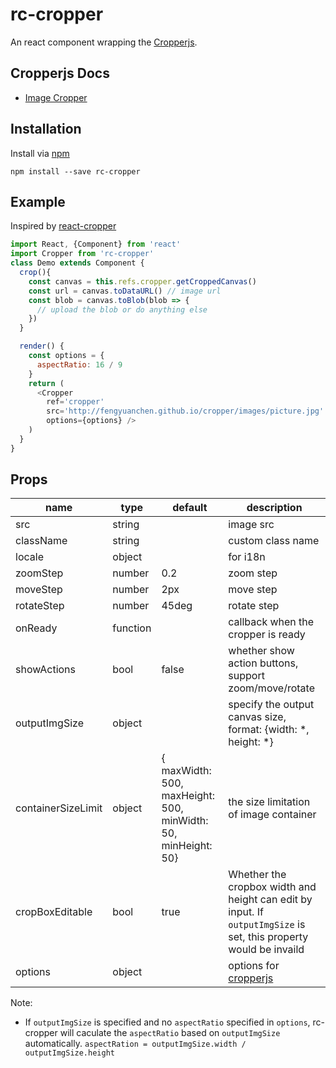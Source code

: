 # rc-cropper

An react component wrapping the [Cropperjs](https://github.com/fengyuanchen/cropperjs).

## Cropperjs Docs

* [Image Cropper](https://github.com/fengyuanchen/cropperjs)

## Installation
Install via [npm](https://www.npmjs.com/package/rc-cropper)

```shell
npm install --save rc-cropper
```

## Example

Inspired by [react-cropper](https://github.com/roadmanfong/react-cropper)

```js
import React, {Component} from 'react'
import Cropper from 'rc-cropper'
class Demo extends Component {
  crop(){
    const canvas = this.refs.cropper.getCroppedCanvas()
    const url = canvas.toDataURL() // image url
    const blob = canvas.toBlob(blob => {
      // upload the blob or do anything else
    })
  }

  render() {
    const options = {
      aspectRatio: 16 / 9
    }
    return (
      <Cropper
        ref='cropper'
        src='http://fengyuanchen.github.io/cropper/images/picture.jpg'
        options={options} />
    )
  }
}
```

## Props
name | type | default | description
---|---|---|---
src | string | | image src
className | string |  | custom class name
locale | object | | for i18n
zoomStep | number | 0.2 | zoom step
moveStep | number | 2px | move step
rotateStep | number | 45deg | rotate step
onReady | function |  | callback when the cropper is ready
showActions | bool | false | whether show action buttons, support zoom/move/rotate
outputImgSize | object | | specify the output canvas size, format: {width: *, height: *}
containerSizeLimit | object | {  maxWidth: 500, maxHeight: 500, minWidth: 50, minHeight: 50} | the size limitation of image container
cropBoxEditable | bool | true | Whether the cropbox width and height can edit by input. If `outputImgSize` is set, this property would be invaild
options | object |  | options for [cropperjs](https://github.com/fengyuanchen/cropper)

Note:
* If `outputImgSize` is specified and no `aspectRatio` specified in `options`, rc-cropper will caculate the `aspectRatio` based on `outputImgSize` automatically. `aspectRation = outputImgSize.width / outputImgSize.height`
